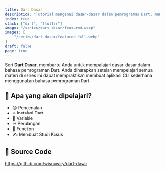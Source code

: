 ```yaml
---
title: Dart Dasar
description: "Tutorial mengenai dasar-dasar dalam pemrograman Dart, membuat hello world, variable, percabangan, function, perulangan dan banyak lagi."
index: true
stack: ["dart", "flutter"]
image: "/series/dart-dasar/featured.webp"
images: [
    "/series/dart-dasar/featured_full.webp"
]
draft: false
page: true
---
```


Seri **Dart Dasar**, membantu Anda untuk mempalajari dasar-dasar dalam bahasa pemrograman Dart. Anda diharapkan setelah mempelajari semua materi di series ini dapat mempraktikan membuat aplikasi CLI sederhana menggunakan bahasa pemrograman Dart.

## 🦄 Apa yang akan dipelajari?

- 😊 Pengenalan
- 🔥 Instalasi Dart
- 👀 Variable
- ♾️ Perulangan
- 🔨 Function
- ✍️ Membuat Studi Kasus

## 🌟 Source Code

https://github.com/wisnuwiry/dart-dasar